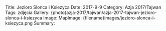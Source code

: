 Title: Jezioro Slonca i Ksiezyca
Date: 2017-9-9
Category: Azja 2017/Tajwan
Tags: zdjęcia
Gallery: {photo}azja-2017/tajwan/azja-2017-tajwan-jezioro-slonca-i-ksiezyca
Image: 
MapImage: {filename}images/jezioro-slonca-i-ksiezyca.png
Summary: